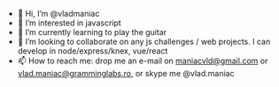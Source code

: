 - 👋 Hi, I’m @vladmaniac
- 👀 I’m interested in javascript
- 🌱 I’m currently learning to play the guitar
- 💞️ I’m looking to collaborate on any js challenges / web projects. I can develop in node/express/knex, vue/react
- 📫 How to reach me: drop me an e-mail on maniacvld@gmail.com or vlad.maniac@gramminglabs.ro, or skype me @vlad.maniac

<!---
vladmaniac/vladmaniac is a ✨ special ✨ repository because its `README.md` (this file) appears on your GitHub profile.
You can click the Preview link to take a look at your changes.
--->
